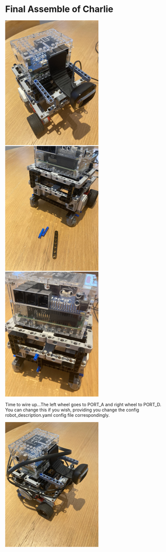 # Final Assemble of Charlie

<img src="../images/charlie/step_1.jpg" width=300>
<img src="../images/charlie/step_2.jpg" width=300>
<img src="../images/charlie/step_3.jpg" width=300>

Time to wire up...The left wheel goes to PORT_A and right wheel to PORT_D.
You can change this if you wish, providing you change the config robot_description.yaml config file correspondingly.

<img src="../images/charlie/step_4.jpg" width=300>
